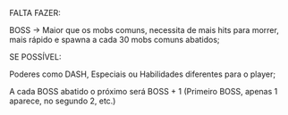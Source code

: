 FALTA FAZER:

BOSS → Maior que os mobs comuns, necessita de mais hits para morrer, mais rápido e spawna a cada 30 mobs comuns abatidos;

SE POSSÍVEL:

Poderes como DASH, Especiais ou Habilidades diferentes para o player;

A cada BOSS abatido o próximo será BOSS + 1 (Primeiro BOSS, apenas 1 aparece, no segundo 2, etc.)



